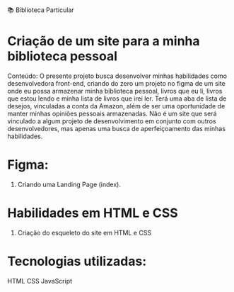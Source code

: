 📚 Biblioteca Particular
# Criação de um site para a minha biblioteca pessoal 

Conteúdo:
O presente projeto busca desenvolver minhas habilidades como desenvolvedora front-end, criando do zero um projeto no figma de um site onde eu possa armazenar minha biblioteca pessoal, livros que eu li, livros que estou lendo e minha lista de livros que irei ler. Terá uma aba de lista de desejos, vinculadas a conta da Amazon, além de ser uma oportunidade de manter minhas opiniões pessoais armazenadas. 
Não é um site que será vinculado a algum projeto de desenvolvimento em conjunto com outros desenvolvedores, mas apenas uma busca de aperfeiçoamento das minhas habilidades. 

# Figma:
1) Criando uma Landing Page (index).

# Habilidades em HTML e CSS
1) Criação do esqueleto do site em HTML e CSS

# Tecnologias utilizadas: 
HTML
CSS
JavaScript
